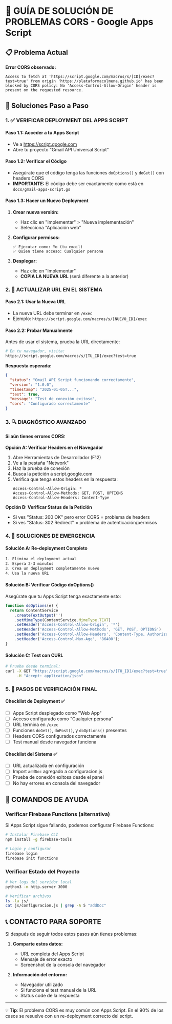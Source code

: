 # 🔧 GUÍA DE SOLUCIÓN DE PROBLEMAS CORS - Google Apps Script

## 📋 Problema Actual

**Error CORS observado:**
```
Access to fetch at 'https://script.google.com/macros/s/[ID]/exec?test=true' from origin 'https://plataformacolmena.github.io' has been blocked by CORS policy: No 'Access-Control-Allow-Origin' header is present on the requested resource.
```

## 🎯 Soluciones Paso a Paso

### 1. ✅ VERIFICAR DEPLOYMENT DEL APPS SCRIPT

#### Paso 1.1: Acceder a tu Apps Script
- Ve a https://script.google.com
- Abre tu proyecto "Gmail API Universal Script"

#### Paso 1.2: Verificar el Código
- Asegúrate que el código tenga las funciones `doOptions()` y `doGet()` con headers CORS
- **IMPORTANTE:** El código debe ser exactamente como está en `docs/gmail-apps-script.gs`

#### Paso 1.3: Hacer un Nuevo Deployment
1. **Crear nueva versión:**
   - Haz clic en "Implementar" > "Nueva implementación"
   - Selecciona "Aplicación web"

2. **Configurar permisos:**
   ```
   ✅ Ejecutar como: Yo (tu email)
   ✅ Quien tiene acceso: Cualquier persona
   ```

3. **Desplegar:**
   - Haz clic en "Implementar"
   - **COPIA LA NUEVA URL** (será diferente a la anterior)

### 2. 🔄 ACTUALIZAR URL EN EL SISTEMA

#### Paso 2.1: Usar la Nueva URL
- La nueva URL debe terminar en `/exec`
- Ejemplo: `https://script.google.com/macros/s/[NUEVO_ID]/exec`

#### Paso 2.2: Probar Manualmente
Antes de usar el sistema, prueba la URL directamente:

```bash
# En tu navegador, visita:
https://script.google.com/macros/s/[TU_ID]/exec?test=true
```

**Respuesta esperada:**
```json
{
  "status": "Gmail API Script funcionando correctamente",
  "version": "1.0.0",
  "timestamp": "2025-01-05T...",
  "test": true,
  "message": "Test de conexión exitoso",
  "cors": "Configurado correctamente"
}
```

### 3. 🔍 DIAGNÓSTICO AVANZADO

#### Si aún tienes errores CORS:

**Opción A: Verificar Headers en el Navegador**
1. Abre Herramientas de Desarrollador (F12)
2. Ve a la pestaña "Network"
3. Haz la prueba de conexión
4. Busca la petición a script.google.com
5. Verifica que tenga estos headers en la respuesta:
   ```
   Access-Control-Allow-Origin: *
   Access-Control-Allow-Methods: GET, POST, OPTIONS
   Access-Control-Allow-Headers: Content-Type
   ```

**Opción B: Verificar Status de la Petición**
- Si ves "Status: 200 OK" pero error CORS = problema de headers
- Si ves "Status: 302 Redirect" = problema de autenticación/permisos

### 4. 🚨 SOLUCIONES DE EMERGENCIA

#### Solución A: Re-deployment Completo
```bash
1. Elimina el deployment actual
2. Espera 2-3 minutos
3. Crea un deployment completamente nuevo
4. Usa la nueva URL
```

#### Solución B: Verificar Código doOptions()
Asegúrate que tu Apps Script tenga exactamente esto:

```javascript
function doOptions(e) {
  return ContentService
    .createTextOutput('')
    .setMimeType(ContentService.MimeType.TEXT)
    .setHeader('Access-Control-Allow-Origin', '*')
    .setHeader('Access-Control-Allow-Methods', 'GET, POST, OPTIONS')
    .setHeader('Access-Control-Allow-Headers', 'Content-Type, Authorization')
    .setHeader('Access-Control-Max-Age', '86400');
}
```

#### Solución C: Test con CURL
```bash
# Prueba desde terminal:
curl -X GET "https://script.google.com/macros/s/[TU_ID]/exec?test=true" \
     -H "Accept: application/json"
```

### 5. 📱 PASOS DE VERIFICACIÓN FINAL

#### Checklist de Deployment ✅
- [ ] Apps Script desplegado como "Web App"
- [ ] Acceso configurado como "Cualquier persona"
- [ ] URL termina en `/exec`
- [ ] Funciones `doGet()`, `doPost()`, y `doOptions()` presentes
- [ ] Headers CORS configurados correctamente
- [ ] Test manual desde navegador funciona

#### Checklist del Sistema ✅
- [ ] URL actualizada en configuración
- [ ] Import `addDoc` agregado a configuracion.js
- [ ] Prueba de conexión exitosa desde el panel
- [ ] No hay errores en consola del navegador

## 🔧 COMANDOS DE AYUDA

### Verificar Firebase Functions (alternativa)
Si Apps Script sigue fallando, podemos configurar Firebase Functions:

```bash
# Instalar Firebase CLI
npm install -g firebase-tools

# Login y configurar
firebase login
firebase init functions
```

### Verificar Estado del Proyecto
```bash
# Ver logs del servidor local
python3 -m http.server 3000

# Verificar archivos
ls -la js/
cat js/configuracion.js | grep -A 5 "addDoc"
```

## 📞 CONTACTO PARA SOPORTE

Si después de seguir todos estos pasos aún tienes problemas:

1. **Comparte estos datos:**
   - URL completa del Apps Script
   - Mensaje de error exacto
   - Screenshot de la consola del navegador

2. **Información del entorno:**
   - Navegador utilizado
   - Si funciona el test manual de la URL
   - Status code de la respuesta

---

💡 **Tip**: El problema CORS es muy común con Apps Script. En el 90% de los casos se resuelve con un re-deployment correcto del script.